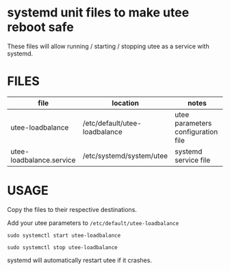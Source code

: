 # systemd unit files to make utee reboot safe

These files will allow running / starting / stopping utee as a service with systemd.

# FILES
| file | location | notes |
|------|----------|-------|
| utee-loadbalance         | /etc/default/utee-loadbalance | utee parameters configuration file |
| utee-loadbalance.service | /etc/systemd/system/utee      | systemd service file |


# USAGE

Copy the files to their respective destinations.

Add your utee parameters to `/etc/default/utee-loadbalance`

`sudo systemctl start utee-loadbalance`

`sudo systemctl stop utee-loadbalance`

systemd will automatically restart utee if it crashes.

